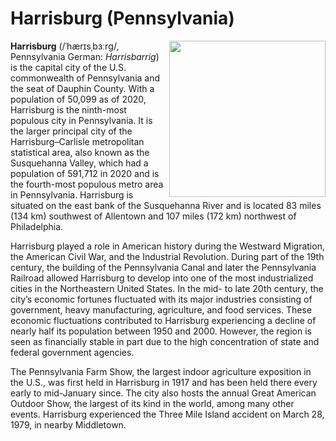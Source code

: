 # Harrisburg (Pennsylvania)

<img src="https://upload.wikimedia.org/wikipedia/commons/thumb/5/5e/Harrisburg%2C_PA_Skyline_2021.jpg/1280px-Harrisburg%2C_PA_Skyline_2021.jpg" width="250px" align="right">

**Harrisburg** (/ˈhærɪsˌbɜːrɡ/, Pennsylvania German: *Harrisbarrig*) is the capital city of the U.S. commonwealth of Pennsylvania and the seat of Dauphin County. With a population of 50,099 as of 2020, Harrisburg is the ninth-most populous city in Pennsylvania. It is the larger principal city of the Harrisburg–Carlisle metropolitan statistical area, also known as the Susquehanna Valley, which had a population of 591,712 in 2020 and is the fourth-most populous metro area in Pennsylvania. Harrisburg is situated on the east bank of the Susquehanna River and is located 83 miles (134 km) southwest of Allentown and 107 miles (172 km) northwest of Philadelphia.

Harrisburg played a role in American history during the Westward Migration, the American Civil War, and the Industrial Revolution. During part of the 19th century, the building of the Pennsylvania Canal and later the Pennsylvania Railroad allowed Harrisburg to develop into one of the most industrialized cities in the Northeastern United States. In the mid- to late 20th century, the city’s economic fortunes fluctuated with its major industries consisting of government, heavy manufacturing, agriculture, and food services. These economic fluctuations contributed to Harrisburg experiencing a decline of nearly half its population between 1950 and 2000. However, the region is seen as financially stable in part due to the high concentration of state and federal government agencies.

The Pennsylvania Farm Show, the largest indoor agriculture exposition in the U.S., was first held in Harrisburg in 1917 and has been held there every early to mid-January since. The city also hosts the annual Great American Outdoor Show, the largest of its kind in the world, among many other events. Harrisburg experienced the Three Mile Island accident on March 28, 1979, in nearby Middletown.
